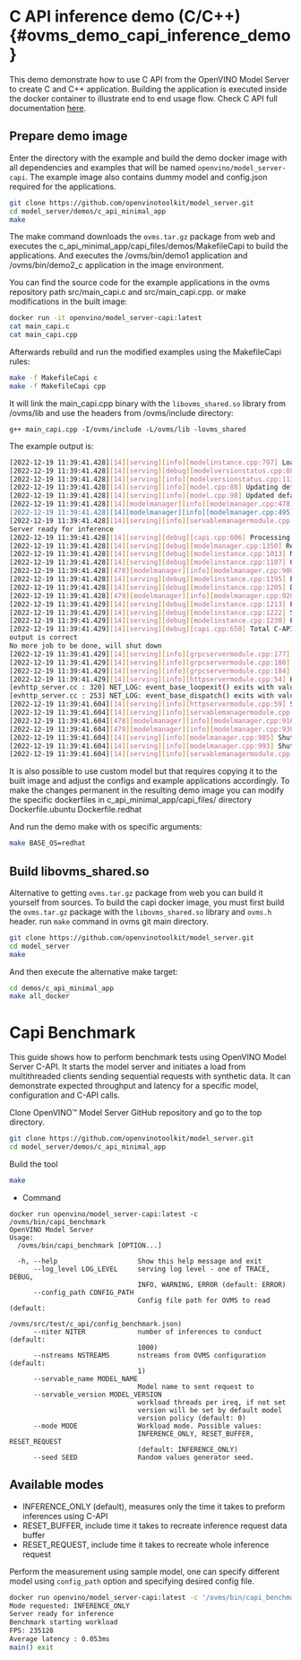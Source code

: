 # C API inference demo (C/C++) {#ovms_demo_capi_inference_demo}

This demo demonstrate how to use C API from the OpenVINO Model Server to create C and C++ application.
Building the application is executed inside the docker container to illustrate end to end usage flow.
Check C API full documentation [here](../../docs/model_server_c_api.md).

## Prepare demo image
Enter the directory with the example and build the demo docker image with all dependencies and examples that will be named `openvino/model_server-capi`.
The example image also contains dummy model and config.json required for the applications.
```bash
git clone https://github.com/openvinotoolkit/model_server.git
cd model_server/demos/c_api_minimal_app
make
```

The make command downloads the `ovms.tar.gz` package from web and executes the c_api_minimal_app/capi_files/demos/MakefileCapi to build the applications.
And executes the /ovms/bin/demo1 application and /ovms/bin/demo2_c application in the image environment.

You can find the source code for the example applications in the ovms repository path src/main_capi.c and src/main_capi.cpp.
or make modifications in the built image:
```bash
docker run -it openvino/model_server-capi:latest
cat main_capi.c
cat main_capi.cpp
```

Afterwards rebuild and run the modified examples using the MakefileCapi rules:
```bash
make -f MakefileCapi c
make -f MakefileCapi cpp
```

It will link the main_capi.cpp binary with the `libovms_shared.so` library from /ovms/lib and use the headers from /ovms/include directory:
```
g++ main_capi.cpp -I/ovms/include -L/ovms/lib -lovms_shared
```

The example output is:
```bash
[2022-12-19 11:39:41.428][14][serving][info][modelinstance.cpp:797] Loaded model dummy; version: 1; batch size: 30; No of InferRequests: 12
[2022-12-19 11:39:41.428][14][serving][debug][modelversionstatus.cpp:88] setAvailable: dummy - 1 (previous state: LOADING) -> error: OK
[2022-12-19 11:39:41.428][14][serving][info][modelversionstatus.cpp:113] STATUS CHANGE: Version 1 of model dummy status change. New status: ( "state": "AVAILABLE", "error_code": "OK" )
[2022-12-19 11:39:41.428][14][serving][info][model.cpp:88] Updating default version for model: dummy, from: 0
[2022-12-19 11:39:41.428][14][serving][info][model.cpp:98] Updated default version for model: dummy, to: 1
[2022-12-19 11:39:41.428][14][modelmanager][info][modelmanager.cpp:478] Configuration file doesn't have custom node libraries property.
[2022-12-19 11:39:41.428][14][modelmanager][info][modelmanager.cpp:495] Configuration file doesn't have pipelines property.
[2022-12-19 11:39:41.428][14][serving][info][servablemanagermodule.cpp:44] ServableManagerModule started
Server ready for inference
[2022-12-19 11:39:41.428][14][serving][debug][capi.cpp:606] Processing C-API inference request for servable: dummy; version: 1
[2022-12-19 11:39:41.428][14][serving][debug][modelmanager.cpp:1350] Requesting model: dummy; version: 1.
[2022-12-19 11:39:41.428][14][serving][debug][modelinstance.cpp:1013] Model: dummy, version: 1 already loaded
[2022-12-19 11:39:41.428][14][serving][debug][modelinstance.cpp:1187] Getting infer req duration in model dummy, version 1, nireq 0: 0.002 ms
[2022-12-19 11:39:41.428][478][modelmanager][info][modelmanager.cpp:900] Started model manager thread
[2022-12-19 11:39:41.428][14][serving][debug][modelinstance.cpp:1195] Preprocessing duration in model dummy, version 1, nireq 0: 0.000 ms
[2022-12-19 11:39:41.428][14][serving][debug][modelinstance.cpp:1205] Deserialization duration in model dummy, version 1, nireq 0: 0.019 ms
[2022-12-19 11:39:41.428][479][modelmanager][info][modelmanager.cpp:920] Started cleaner thread
[2022-12-19 11:39:41.429][14][serving][debug][modelinstance.cpp:1213] Prediction duration in model dummy, version 1, nireq 0: 0.369 ms
[2022-12-19 11:39:41.429][14][serving][debug][modelinstance.cpp:1222] Serialization duration in model dummy, version 1, nireq 0: 0.011 ms
[2022-12-19 11:39:41.429][14][serving][debug][modelinstance.cpp:1230] Postprocessing duration in model dummy, version 1, nireq 0: 0.000 ms
[2022-12-19 11:39:41.429][14][serving][debug][capi.cpp:650] Total C-API req processing time: 0.474 ms
output is correct
No more job to be done, will shut down
[2022-12-19 11:39:41.429][14][serving][info][grpcservermodule.cpp:177] GRPCServerModule shutting down
[2022-12-19 11:39:41.429][14][serving][info][grpcservermodule.cpp:180] Shutdown gRPC server
[2022-12-19 11:39:41.429][14][serving][info][grpcservermodule.cpp:184] GRPCServerModule shutdown
[2022-12-19 11:39:41.429][14][serving][info][httpservermodule.cpp:54] HTTPServerModule shutting down
[evhttp_server.cc : 320] NET_LOG: event_base_loopexit() exits with value 0
[evhttp_server.cc : 253] NET_LOG: event_base_dispatch() exits with value 1
[2022-12-19 11:39:41.604][14][serving][info][httpservermodule.cpp:59] Shutdown HTTP server
[2022-12-19 11:39:41.604][14][serving][info][servablemanagermodule.cpp:54] ServableManagerModule shutting down
[2022-12-19 11:39:41.604][478][modelmanager][info][modelmanager.cpp:916] Stopped model manager thread
[2022-12-19 11:39:41.604][479][modelmanager][info][modelmanager.cpp:930] Stopped cleaner thread
[2022-12-19 11:39:41.604][14][serving][info][modelmanager.cpp:985] Shutdown model manager
[2022-12-19 11:39:41.604][14][serving][info][modelmanager.cpp:993] Shutdown cleaner thread
[2022-12-19 11:39:41.604][14][serving][info][servablemanagermodule.cpp:57] ServableManagerModule shutdown
```

It is also possible to use custom model but that requires copying it to the built image and adjust the configs and example applications accordingly.
To make the changes permanent in the resulting demo image you can modify the specific dockerfiles in c_api_minimal_app/capi_files/ directory 
Dockerfile.ubuntu
Dockerfile.redhat

And run the demo make with os specific arguments:
```bash
make BASE_OS=redhat
```

## Build libovms_shared.so
Alternative to getting `ovms.tar.gz` package from web you can build it yourself from sources. To build the capi docker image, you must first build the `ovms.tar.gz` package with the `libovms_shared.so` library and `ovms.h` header. 
run `make` command in ovms git main directory.
```bash
git clone https://github.com/openvinotoolkit/model_server.git
cd model_server
make
```

And then execute the alternative make target:
```bash
cd demos/c_api_minimal_app
make all_docker
```

# Capi Benchmark

This guide shows how to perform benchmark tests using OpenVINO Model Server C-API.
It starts the model server and initiates a load from multithreaded clients sending sequential requests with synthetic data.
It can demonstrate expected throughput and latency for a specific model, configuration and C-API calls.


Clone OpenVINO™ Model Server GitHub repository and go to the top directory.
```bash
git clone https://github.com/openvinotoolkit/model_server.git
cd model_server/demos/c_api_minimal_app
```
Build the tool
```bash
make
```

- Command
```
docker run openvino/model_server-capi:latest -c /ovms/bin/capi_benchmark
OpenVINO Model Server
Usage:
  /ovms/bin/capi_benchmark [OPTION...]

  -h, --help                    Show this help message and exit
      --log_level LOG_LEVEL     serving log level - one of TRACE, DEBUG,
                                INFO, WARNING, ERROR (default: ERROR)
      --config_path CONFIG_PATH
                                Config file path for OVMS to read (default:
                                /ovms/src/test/c_api/config_benchmark.json)
      --niter NITER             number of inferences to conduct (default:
                                1000)
      --nstreams NSTREAMS       nstreams from OVMS configuration (default:
                                1)
      --servable_name MODEL_NAME
                                Model name to sent request to
      --servable_version MODEL_VERSION
                                workload threads per ireq, if not set
                                version will be set by default model
                                version policy (default: 0)
      --mode MODE               Workload mode. Possible values:
                                INFERENCE_ONLY, RESET_BUFFER, RESET_REQUEST
                                (default: INFERENCE_ONLY)
      --seed SEED               Random values generator seed.
```

## Available modes

- INFERENCE_ONLY (default), measures only the time it takes to preform inferences using C-API
- RESET_BUFFER, include time it takes to recreate inference request data buffer
- RESET_REQUEST, include time it takes to recreate whole inference request 

Perform the measurement using sample model, one can specify different model using `config_path` option and specifying desired config file.
```bash
docker run openvino/model_server-capi:latest -c '/ovms/bin/capi_benchmark --servable_name dummy --nstreams 12 --config_path /ovms/demos/config_benchmark.json'
Mode requested: INFERENCE_ONLY
Server ready for inference
Benchmark starting workload
FPS: 235128
Average latency : 0.053ms
main() exit
```

